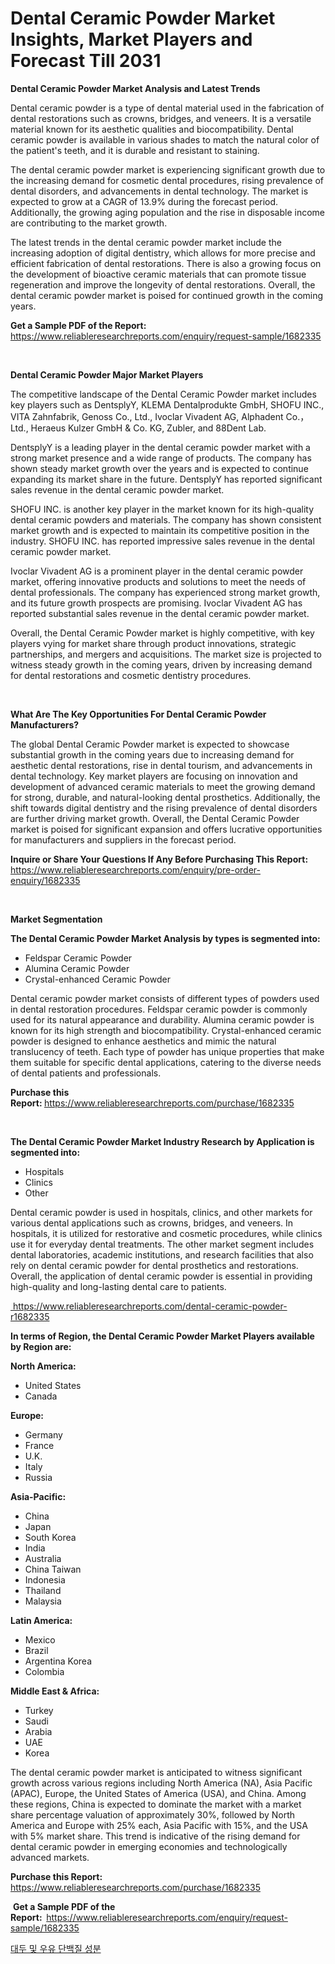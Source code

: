 <p><h1>Dental Ceramic Powder Market Insights, Market Players and Forecast Till 2031</h1></p><p><strong>Dental Ceramic Powder Market Analysis and Latest Trends</strong></p>
<p><p>Dental ceramic powder is a type of dental material used in the fabrication of dental restorations such as crowns, bridges, and veneers. It is a versatile material known for its aesthetic qualities and biocompatibility. Dental ceramic powder is available in various shades to match the natural color of the patient's teeth, and it is durable and resistant to staining.</p><p>The dental ceramic powder market is experiencing significant growth due to the increasing demand for cosmetic dental procedures, rising prevalence of dental disorders, and advancements in dental technology. The market is expected to grow at a CAGR of 13.9% during the forecast period. Additionally, the growing aging population and the rise in disposable income are contributing to the market growth.</p><p>The latest trends in the dental ceramic powder market include the increasing adoption of digital dentistry, which allows for more precise and efficient fabrication of dental restorations. There is also a growing focus on the development of bioactive ceramic materials that can promote tissue regeneration and improve the longevity of dental restorations. Overall, the dental ceramic powder market is poised for continued growth in the coming years.</p></p>
<p><strong>Get a Sample PDF of the Report:&nbsp;</strong> <a href="https://www.reliableresearchreports.com/enquiry/request-sample/1682335">https://www.reliableresearchreports.com/enquiry/request-sample/1682335</a></p>
<p>&nbsp;</p>
<p><strong>Dental Ceramic Powder Major Market Players</strong></p>
<p><p>The competitive landscape of the Dental Ceramic Powder market includes key players such as DentsplyY, KLEMA Dentalprodukte GmbH, SHOFU INC., VITA Zahnfabrik, Genoss Co., Ltd., Ivoclar Vivadent AG, Alphadent Co.，Ltd., Heraeus Kulzer GmbH & Co. KG, Zubler, and 88Dent Lab.</p><p>DentsplyY is a leading player in the dental ceramic powder market with a strong market presence and a wide range of products. The company has shown steady market growth over the years and is expected to continue expanding its market share in the future. DentsplyY has reported significant sales revenue in the dental ceramic powder market.</p><p>SHOFU INC. is another key player in the market known for its high-quality dental ceramic powders and materials. The company has shown consistent market growth and is expected to maintain its competitive position in the industry. SHOFU INC. has reported impressive sales revenue in the dental ceramic powder market.</p><p>Ivoclar Vivadent AG is a prominent player in the dental ceramic powder market, offering innovative products and solutions to meet the needs of dental professionals. The company has experienced strong market growth, and its future growth prospects are promising. Ivoclar Vivadent AG has reported substantial sales revenue in the dental ceramic powder market.</p><p>Overall, the Dental Ceramic Powder market is highly competitive, with key players vying for market share through product innovations, strategic partnerships, and mergers and acquisitions. The market size is projected to witness steady growth in the coming years, driven by increasing demand for dental restorations and cosmetic dentistry procedures.</p></p>
<p>&nbsp;</p>
<p><strong>What Are The Key Opportunities For Dental Ceramic Powder Manufacturers?</strong></p>
<p><p>The global Dental Ceramic Powder market is expected to showcase substantial growth in the coming years due to increasing demand for aesthetic dental restorations, rise in dental tourism, and advancements in dental technology. Key market players are focusing on innovation and development of advanced ceramic materials to meet the growing demand for strong, durable, and natural-looking dental prosthetics. Additionally, the shift towards digital dentistry and the rising prevalence of dental disorders are further driving market growth. Overall, the Dental Ceramic Powder market is poised for significant expansion and offers lucrative opportunities for manufacturers and suppliers in the forecast period.</p></p>
<p><strong>Inquire or Share Your Questions If Any Before Purchasing This Report:</strong> <a href="https://www.reliableresearchreports.com/enquiry/pre-order-enquiry/1682335">https://www.reliableresearchreports.com/enquiry/pre-order-enquiry/1682335</a></p>
<p>&nbsp;</p>
<p><strong>Market Segmentation</strong></p>
<p><strong>The Dental Ceramic Powder Market Analysis by types is segmented into:</strong></p>
<p><ul><li>Feldspar Ceramic Powder</li><li>Alumina Ceramic Powder</li><li>Crystal-enhanced Ceramic Powder</li></ul></p>
<p><p>Dental ceramic powder market consists of different types of powders used in dental restoration procedures. Feldspar ceramic powder is commonly used for its natural appearance and durability. Alumina ceramic powder is known for its high strength and biocompatibility. Crystal-enhanced ceramic powder is designed to enhance aesthetics and mimic the natural translucency of teeth. Each type of powder has unique properties that make them suitable for specific dental applications, catering to the diverse needs of dental patients and professionals.</p></p>
<p><strong>Purchase this Report:&nbsp;</strong><a href="https://www.reliableresearchreports.com/purchase/1682335">https://www.reliableresearchreports.com/purchase/1682335</a></p>
<p>&nbsp;</p>
<p><strong>The Dental Ceramic Powder Market Industry Research by Application is segmented into:</strong></p>
<p><ul><li>Hospitals</li><li>Clinics</li><li>Other</li></ul></p>
<p><p>Dental ceramic powder is used in hospitals, clinics, and other markets for various dental applications such as crowns, bridges, and veneers. In hospitals, it is utilized for restorative and cosmetic procedures, while clinics use it for everyday dental treatments. The other market segment includes dental laboratories, academic institutions, and research facilities that also rely on dental ceramic powder for dental prosthetics and restorations. Overall, the application of dental ceramic powder is essential in providing high-quality and long-lasting dental care to patients.</p></p>
<p><a href="https://www.reliableresearchreports.com/dental-ceramic-powder-r1682335">&nbsp;https://www.reliableresearchreports.com/dental-ceramic-powder-r1682335</a></p>
<p><strong>In terms of Region, the Dental Ceramic Powder Market Players available by Region are:</strong></p>
<p>
    <p> <strong> North America: </strong>
        <ul>
            <li>United States</li>
            <li>Canada</li>
        </ul>
        </p> 
    <p> <strong> Europe: </strong>
        <ul>
            <li>Germany</li>
            <li>France</li>
            <li>U.K.</li>
            <li>Italy</li>
            <li>Russia</li>
        </ul>
        </p> 
    <p> <strong> Asia-Pacific: </strong>
        <ul>
            <li>China</li>
            <li>Japan</li>
            <li>South Korea</li>
            <li>India</li>
            <li>Australia</li>
            <li>China Taiwan</li>
            <li>Indonesia</li>
            <li>Thailand</li>
            <li>Malaysia</li>
        </ul>
        </p> 
    <p> <strong> Latin America: </strong>
        <ul>
            <li>Mexico</li>
            <li>Brazil</li>
            <li>Argentina Korea</li>
            <li>Colombia</li>
        </ul>
        </p> 
    <p> <strong> Middle East & Africa: </strong>
        <ul>
            <li>Turkey</li>
            <li>Saudi</li>
            <li>Arabia</li>
            <li>UAE</li>
            <li>Korea</li>
        </ul>
    </p>
    </p>
<p><p>The dental ceramic powder market is anticipated to witness significant growth across various regions including North America (NA), Asia Pacific (APAC), Europe, the United States of America (USA), and China. Among these regions, China is expected to dominate the market with a market share percentage valuation of approximately 30%, followed by North America and Europe with 25% each, Asia Pacific with 15%, and the USA with 5% market share. This trend is indicative of the rising demand for dental ceramic powder in emerging economies and technologically advanced markets.</p></p>
<p><strong>Purchase this Report: </strong><a href="https://www.reliableresearchreports.com/purchase/1682335">https://www.reliableresearchreports.com/purchase/1682335</a></p>
<p>&nbsp;<strong>Get a Sample PDF of the Report:&nbsp;&nbsp;</strong><a href="https://www.reliableresearchreports.com/enquiry/request-sample/1682335">https://www.reliableresearchreports.com/enquiry/request-sample/1682335</a></p>
<p><strong></strong></p>
<p><p><a href="https://medium.com/@albinbrakus2023/%EC%BD%A9-%EB%B0%8F-%EC%9A%B0%EC%9C%A0-%EB%8B%A8%EB%B0%B1%EC%A7%88-%EC%84%B1%EB%B6%84-%EC%8B%9C%EC%9E%A5-%EC%A0%90%EC%9C%A0%EC%9C%A8-%EB%B3%80%ED%99%94-%EB%B0%8F-%EC%8B%9C%EC%9E%A5-%EC%84%B1%EC%9E%A5-%EC%B6%94%EC%9D%B4-2024-2031-99618b7f6afe">대두 및 우유 단백질 성분</a></p></p>